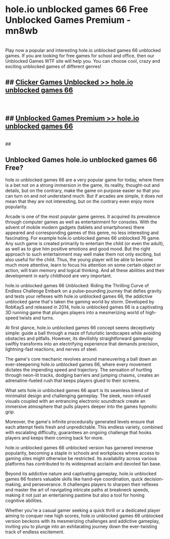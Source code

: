 # hole.io unblocked games 66  Free Unblocked Games Premium - mn8wb <br>
<br>
Play now a popular and interesting hole.io unblocked games 66 unblocked games. If you are looking for free games for school and office, then our Unblocked Games WTF site will help you. You can choose cool, crazy and exciting unblocked games of different genres!


## ##  [Clicker Games Unblocked >> hole.io unblocked games 66](http://freeplayer.one?title=hole.io_unblocked_games_66&ref=UGames)
  <br>

##  ## [Unblocked Games Premium >> hole.io unblocked games 66](http://freeplayer.one?title=hole.io_unblocked_games_66&ref=UGames)
  <br>
  ##



## Unblocked Games hole.io unblocked games 66 Free?

hole.io unblocked games 66 are a very popular game for today, where there is a bet not on a strong immersion in the game, its reality, thought-out and details, but on the contrary, make the game on purpose easier so that you can turn on and not understand much. But if arcades are simple, it does not mean that they are not interesting, but on the contrary even enjoy more popularity.

Arcade is one of the most popular game genres. It acquired its prevalence through computer games as well as entertainment for consoles. With the advent of mobile modern gadgets (tablets and smartphones) there appeared and corresponding games of this genre, no less interesting and fascinating. For example hole.io unblocked games 66 unblocked 76 game. Any such game is created primarily to entertain the child (or even the adult), as well as to give him positive emotions and good mood. But the right approach to such entertainment may well make them not only exciting, but also useful for the child. Thus, the young player will be able to become much more attentive, learn to focus his attention on some certain object or action, will train memory and logical thinking. And all these abilities and their development in early childhood are very important.

hole.io unblocked games 66 Unblocked: Riding the Thrilling Curve of Endless Challenge
Embark on a pulse-pounding journey that defies gravity and tests your reflexes with hole.io unblocked games 66, the addictive unblocked game that's taken the gaming world by storm. Developed by RobKayS and released in 2014, hole.io unblocked games 66 is a captivating 3D running game that plunges players into a mesmerizing world of high-speed twists and turns.

At first glance, hole.io unblocked games 66 concept seems deceptively simple: guide a ball through a maze of futuristic landscapes while avoiding obstacles and pitfalls. However, its devilishly straightforward gameplay swiftly transforms into an electrifying experience that demands precision, lightning-fast reactions, and nerves of steel.

The game's core mechanic revolves around maneuvering a ball down an ever-steepening hole.io unblocked games 66, where every movement dictates the impending speed and trajectory. The sensation of hurtling through neon-lit tracks, dodging barriers and jumping chasms, creates an adrenaline-fueled rush that keeps players glued to their screens.

What sets hole.io unblocked games 66 apart is its seamless blend of minimalist design and challenging gameplay. The sleek, neon-infused visuals coupled with an entrancing electronic soundtrack create an immersive atmosphere that pulls players deeper into the games hypnotic grip.

Moreover, the game's infinite procedurally generated levels ensure that each attempt feels fresh and unpredictable. This endless variety, combined with escalating difficulty, guarantees an ongoing challenge that hooks players and keeps them coming back for more.

hole.io unblocked games 66 unblocked version has garnered immense popularity, becoming a staple in schools and workplaces where access to gaming sites might otherwise be restricted. Its availability across various platforms has contributed to its widespread acclaim and devoted fan base.

Beyond its addictive nature and captivating gameplay, hole.io unblocked games 66 fosters valuable skills like hand-eye coordination, quick decision-making, and perseverance. It challenges players to sharpen their reflexes and master the art of navigating intricate paths at breakneck speeds, making it not just an entertaining pastime but also a tool for honing cognitive abilities.

Whether you're a casual gamer seeking a quick thrill or a dedicated player aiming to conquer new high scores, hole.io unblocked games 66 unblocked version beckons with its mesmerizing challenges and addictive gameplay, inviting you to plunge into an exhilarating journey down the ever-twisting track of endless excitement.